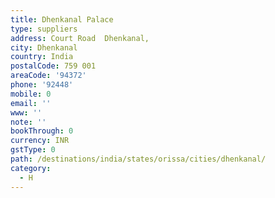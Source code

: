 ```yaml
---
title: Dhenkanal Palace
type: suppliers
address: Court Road  Dhenkanal,
city: Dhenkanal
country: India
postalCode: 759 001
areaCode: '94372'
phone: '92448'
mobile: 0
email: ''
www: ''
note: ''
bookThrough: 0
currency: INR
gstType: 0
path: /destinations/india/states/orissa/cities/dhenkanal/
category:
  - H
---
```


